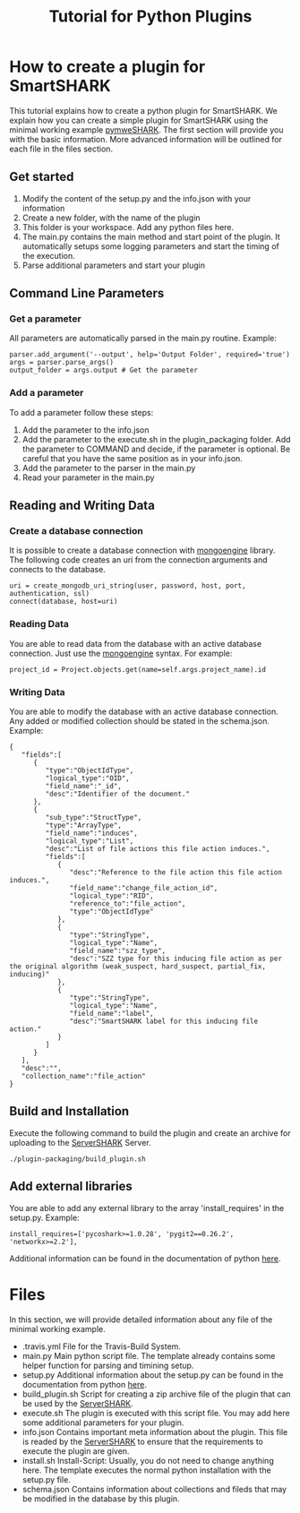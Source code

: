 ﻿---
layout: page
title: Tutorial for Python Plugins
permalink: /plugin/tutorial/python
---

# How to create a plugin for SmartSHARK
This tutorial explains how to create a python plugin for SmartSHARK. We explain how you can create a simple plugin for SmartSHARK using the minimal working example [pymweSHARK](https://github.com/smartshark/pymweSHARK). The first section will provide you with the basic information. More advanced information will be outlined for each file in the files section.

## Get started
1. Modify the content of the setup.py and the info.json with your information
2. Create a new folder, with the name of the plugin
3. This folder is your workspace. Add any python files here.
4. The main.py contains the main method and start point of the plugin. It automatically setups some logging parameters and start the timing of the execution. 
5. Parse additional parameters and start your plugin

## Command Line Parameters

### Get a parameter
All parameters are automatically parsed in the main.py routine. 
Example:
```
parser.add_argument('--output', help='Output Folder', required='true')
args = parser.parse_args()
output_folder = args.output # Get the parameter
```

### Add a parameter
To add a parameter follow these steps:
1. Add the parameter to the info.json
2. Add the parameter to the execute.sh in the plugin_packaging folder. Add the parameter to COMMAND and decide, if the parameter is optional. Be careful that you have the same position as in your info.json.
3. Add the parameter to the parser in the main.py
4. Read your parameter in the main.py

## Reading and Writing Data

### Create a database connection
It is possible to create a database connection with [mongoengine](http://mongoengine.org/) library. The following code creates an uri from the connection arguments and connects to the database.
```
uri = create_mongodb_uri_string(user, password, host, port, authentication, ssl)
connect(database, host=uri)
```

### Reading Data
You are able to read data from the database with an active database connection. Just use the [mongoengine](http://mongoengine.org/)  syntax. For example:
```
project_id = Project.objects.get(name=self.args.project_name).id
```

### Writing Data
You are able to modify the database with an active database connection. Any added or modified collection should be stated in the schema.json.
Example:
```
{
   "fields":[
      {
         "type":"ObjectIdType",
         "logical_type":"OID",
         "field_name":"_id",
         "desc":"Identifier of the document."
      },
      {
         "sub_type":"StructType",
         "type":"ArrayType",
         "field_name":"induces",
         "logical_type":"List",
         "desc":"List of file actions this file action induces.",
         "fields":[
            {
               "desc":"Reference to the file action this file action induces.",
               "field_name":"change_file_action_id",
               "logical_type":"RID",
               "reference_to":"file_action",
               "type":"ObjectIdType"
            },
            {
               "type":"StringType",
               "logical_type":"Name",
               "field_name":"szz_type",
               "desc":"SZZ type for this inducing file action as per the original algorithm (weak_suspect, hard_suspect, partial_fix, inducing)"
            },
            {
               "type":"StringType",
               "logical_type":"Name",
               "field_name":"label",
               "desc":"SmartSHARK label for this inducing file action."
            }
         ]
      }
   ],
   "desc":"",
   "collection_name":"file_action"
}
```

## Build and Installation
Execute the following command to build the plugin and create an archive for uploading to the [ServerSHARK](https://github.com/smartshark/serverSHARK) Server.
```
./plugin-packaging/build_plugin.sh
```

## Add external libraries
You are able to add any external library to the array 'install_requires' in the setup.py. 
Example:
```
install_requires=['pycoshark>=1.0.28', 'pygit2==0.26.2', 'networkx>=2.2'],
```

Additional information can be found in the documentation of python [here](https://docs.python.org/3.7/distutils/setupscript.html).

# Files
In this section, we will provide detailed information about any file of the minimal working example. 
* .travis.yml
File for the Travis-Build System. 
* main.py
Main python script file. The template already contains some helper function for parsing and timining setup.
* setup.py
Additional information about the setup.py can be found in the documentation from python [here](https://docs.python.org/3.7/distutils/setupscript.html).
* build_plugin.sh
Script for creating a zip archive file of the plugin that can be used by the [ServerSHARK](https://github.com/smartshark/serverSHARK). 
* execute.sh
The plugin is executed with this script file. You may add here some additional parameters for your plugin.
* info.json
Contains important meta information about the plugin. This file is readed by the [ServerSHARK](https://github.com/smartshark/serverSHARK) to ensure that the requirements to execute the plugin are given. 
* install.sh
Install-Script: Usually, you do not need to change anything here. The template executes the normal python installation with the setup.py file. 
* schema.json
Contains information about collections and fileds that may be modified in the database by this plugin.



